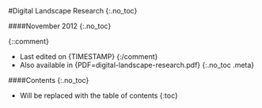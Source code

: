 <div class="title">
#Digital Landscape Research
{:.no_toc}

####November 2012
{:.no_toc}
</div>

{::comment}
* Last edited on {TIMESTAMP}
{:/comment}
* Also available in {PDF=digital-landscape-research.pdf}
{:.no_toc .meta}

####Contents
{:.no_toc}

* Will be replaced with the table of contents
{:toc}
